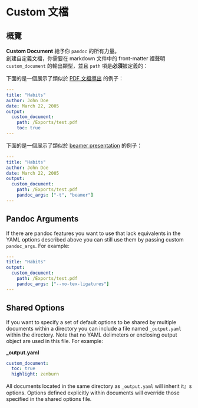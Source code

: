 # Custom 文檔

## 概覽

**Custom Document** 給予你 `pandoc` 的所有力量。  
創建自定義文檔，你需要在 markdown 文件中的 front-matter 裡聲明 `custom_document` 的輸出類型，並且 `path` 項是**必須**被定義的：

下面的是一個展示了類似於 [PDF 文檔導出](zh-tw/pandoc-pdf.md) 的例子：

```yaml
---
title: "Habits"
author: John Doe
date: March 22, 2005
output:
  custom_document:
    path: /Exports/test.pdf
    toc: true
---

```

下面的是一個展示了類似於 [beamer presentation](zh-tw/pandoc-beamer.md) 的例子：

```yaml
---
title: "Habits"
author: John Doe
date: March 22, 2005
output:
  custom_document:
    path: /Exports/test.pdf
    pandoc_args: ["-t", "beamer"]
---

```

## Pandoc Arguments

If there are pandoc features you want to use that lack equivalents in the YAML options described above you can still use them by passing custom `pandoc_args`. For example:

```yaml
---
title: "Habits"
output:
  custom_document:
    path: /Exports/test.pdf
    pandoc_args: ["--no-tex-ligatures"]
---

```

## Shared Options

If you want to specify a set of default options to be shared by multiple documents within a directory you can include a file named `_output.yaml` within the directory. Note that no YAML delimeters or enclosing output object are used in this file. For example:

**\_output.yaml**

```yaml
custom_document:
  toc: true
  highlight: zenburn
```

All documents located in the same directory as `_output.yaml` will inherit it』s options. Options defined explicitly within documents will override those specified in the shared options file.
